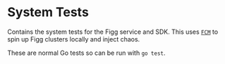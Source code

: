 # System Tests

Contains the system tests for the Figg service and SDK. This uses [`FCM`](../fcm)
to spin up Figg clusters locally and inject chaos.

These are normal Go tests so can be run with `go test`.
